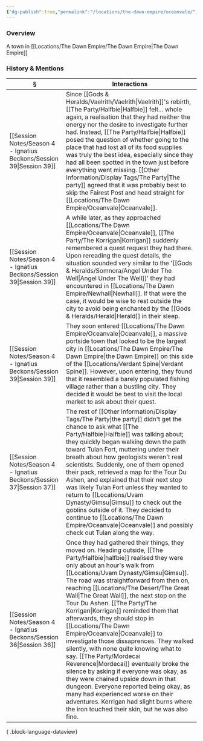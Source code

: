 ```yaml
---
{"dg-publish":true,"permalink":"/locations/the-dawn-empire/oceanvale/","tags":["Discovered"],"updated":"2025-07-31T14:26:18.771+01:00"}
---
```


### Overview 
A town in [[Locations/The Dawn Empire/The Dawn Empire\|The Dawn Empire]]

### History & Mentions
| §                                                                       | Interactions                                                                                                                                                                                                                                                                                                                                                                                                                                                                                                                                                                                                                                                                                                                                                            |
| ----------------------------------------------------------------------- | ----------------------------------------------------------------------------------------------------------------------------------------------------------------------------------------------------------------------------------------------------------------------------------------------------------------------------------------------------------------------------------------------------------------------------------------------------------------------------------------------------------------------------------------------------------------------------------------------------------------------------------------------------------------------------------------------------------------------------------------------------------------------- |
| [[Session Notes/Season 4 - Ignatius Beckons/Session 39\|Session 39]] | Since [[Gods & Heralds/Vaelrith/Vaelrith\|Vaelrith]]'s rebirth, [[The Party/Halfbie\|Halfbie]] felt... whole again, a realisation that they had neither the energy nor the desire to investigate further had. Instead, [[The Party/Halfbie\|Halfbie]] posed the question of whether going to the place that had lost all of its food supplies was truly the best idea, especially since they had all been spotted in the town just before everything went missing. [[Other Information/Display Tags/The Party\|The party]] agreed that it was probably best to skip the Fairest Post and head straight for [[Locations/The Dawn Empire/Oceanvale\|Oceanvale]].                                                                                                                                                                                                                                                                 |
| [[Session Notes/Season 4 - Ignatius Beckons/Session 39\|Session 39]] | A while later, as they approached [[Locations/The Dawn Empire/Oceanvale\|Oceanvale]], [[The Party/The Korrigan\|Korrigan]] suddenly remembered a quest request they had there. Upon rereading the quest details, the situation sounded very similar to the '[[Gods & Heralds/Somnora/Angel Under The Well\|Angel Under The Well]]' they had encountered in [[Locations/The Dawn Empire/Newhall\|Newhall]]. If that were the case, it would be wise to rest outside the city to avoid being enchanted by the [[Gods & Heralds/Herald\|Herald]] in their sleep.                                                                                                                                                                                                                                                                                                                                                                 |
| [[Session Notes/Season 4 - Ignatius Beckons/Session 39\|Session 39]] | They soon entered [[Locations/The Dawn Empire/Oceanvale\|Oceanvale]], a massive portside town that looked to be the largest city in [[Locations/The Dawn Empire/The Dawn Empire\|the Dawn Empire]] on this side of the [[Locations/Verdant Spine\|Verdant Spine]]. However, upon entering, they found that it resembled a barely populated fishing village rather than a bustling city. They decided it would be best to visit the local market to ask about their quest.                                                                                                                                                                                                                                                                                                                                                                                                        |
| [[Session Notes/Season 4 - Ignatius Beckons/Session 37\|Session 37]] | The rest of [[Other Information/Display Tags/The Party\|the party]] didn't get the chance to ask what [[The Party/Halfbie\|Halfbie]] was talking about; they quickly began walking down the path toward Tulan Fort, muttering under their breath about how geologists weren't real scientists. Suddenly, one of them opened their pack, retrieved a map for the Tour Du Ashen, and explained that their next stop was likely Tulan Fort unless they wanted to return to [[Locations/Uvam Dynasty/Gimsu\|Gimsu]] to check out the goblins outside of it. They decided to continue to [[Locations/The Dawn Empire/Oceanvale\|Oceanvale]] and possibly check out Tulan along the way.                                                                                                                                                                                                                      |
| [[Session Notes/Season 4 - Ignatius Beckons/Session 36\|Session 36]] | Once they had gathered their things, they moved on. Heading outside, [[The Party/Halfbie\|halfbie]] realised they were only about an hour's walk from [[Locations/Uvam Dynasty/Gimsu\|Gimsu]]. The road was straightforward from then on, reaching [[Locations/The Desert/The Great Wall\|The Great Wall]], the next stop on the Tour Du Ashen. [[The Party/The Korrigan\|Korrigan]] reminded them that afterwards, they should stop in [[Locations/The Dawn Empire/Oceanvale\|Oceanvale]] to investigate those dissaprences. They walked silently, with none quite knowing what to say. [[The Party/Mordecai Reverence\|Mordecai]] eventually broke the silence by asking if everyone was okay, as they were chained upside down in that dungeon. Everyone reported being okay, as many had experienced worse on their adventures. Kerrigan had slight burns where the iron touched their skin, but he was also fine. |

{ .block-language-dataview}
